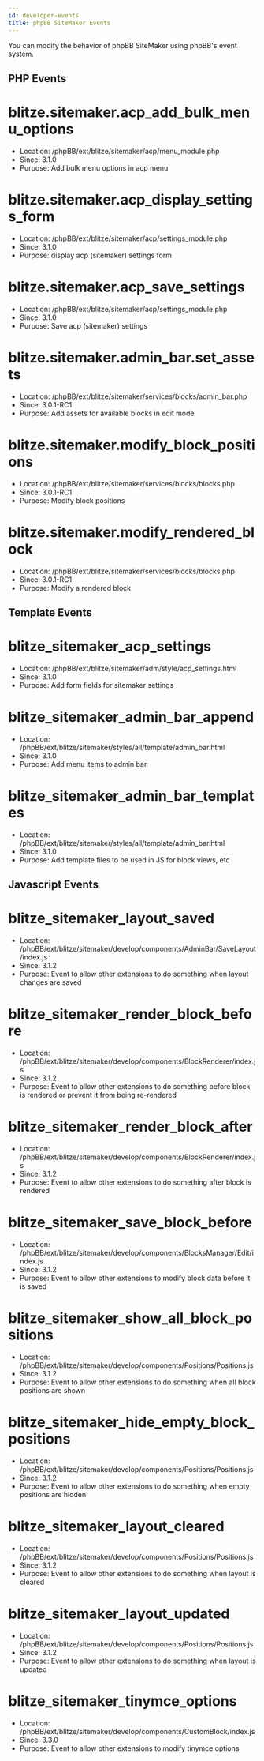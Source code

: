 ```yaml
---
id: developer-events
title: phpBB SiteMaker Events
---
```


You can modify the behavior of phpBB SiteMaker using phpBB's event system.

## PHP Events

# blitze.sitemaker.acp_add_bulk_menu_options

-   Location: /phpBB/ext/blitze/sitemaker/acp/menu_module.php
-   Since: 3.1.0
-   Purpose: Add bulk menu options in acp menu

# blitze.sitemaker.acp_display_settings_form

-   Location: /phpBB/ext/blitze/sitemaker/acp/settings_module.php
-   Since: 3.1.0
-   Purpose: display acp (sitemaker) settings form

# blitze.sitemaker.acp_save_settings

-   Location: /phpBB/ext/blitze/sitemaker/acp/settings_module.php
-   Since: 3.1.0
-   Purpose: Save acp (sitemaker) settings

# blitze.sitemaker.admin_bar.set_assets

-   Location: /phpBB/ext/blitze/sitemaker/services/blocks/admin_bar.php
-   Since: 3.0.1-RC1
-   Purpose: Add assets for available blocks in edit mode

# blitze.sitemaker.modify_block_positions

-   Location: /phpBB/ext/blitze/sitemaker/services/blocks/blocks.php
-   Since: 3.0.1-RC1
-   Purpose: Modify block positions

# blitze.sitemaker.modify_rendered_block

-   Location: /phpBB/ext/blitze/sitemaker/services/blocks/blocks.php
-   Since: 3.0.1-RC1
-   Purpose: Modify a rendered block

## Template Events

# blitze_sitemaker_acp_settings

-   Location: /phpBB/ext/blitze/sitemaker/adm/style/acp_settings.html
-   Since: 3.1.0
-   Purpose: Add form fields for sitemaker settings

# blitze_sitemaker_admin_bar_append

-   Location: /phpBB/ext/blitze/sitemaker/styles/all/template/admin_bar.html
-   Since: 3.1.0
-   Purpose: Add menu items to admin bar

# blitze_sitemaker_admin_bar_templates

-   Location: /phpBB/ext/blitze/sitemaker/styles/all/template/admin_bar.html
-   Since: 3.1.0
-   Purpose: Add template files to be used in JS for block views, etc

## Javascript Events

# blitze_sitemaker_layout_saved

-   Location: /phpBB/ext/blitze/sitemaker/develop/components/AdminBar/SaveLayout/index.js
-   Since: 3.1.2
-   Purpose: Event to allow other extensions to do something when layout changes are saved

# blitze_sitemaker_render_block_before

-   Location: /phpBB/ext/blitze/sitemaker/develop/components/BlockRenderer/index.js
-   Since: 3.1.2
-   Purpose: Event to allow other extensions to do something before block is rendered or prevent it from being re-rendered

# blitze_sitemaker_render_block_after

-   Location: /phpBB/ext/blitze/sitemaker/develop/components/BlockRenderer/index.js
-   Since: 3.1.2
-   Purpose: Event to allow other extensions to do something after block is rendered

# blitze_sitemaker_save_block_before

-   Location: /phpBB/ext/blitze/sitemaker/develop/components/BlocksManager/Edit/index.js
-   Since: 3.1.2
-   Purpose: Event to allow other extensions to modify block data before it is saved

# blitze_sitemaker_show_all_block_positions

-   Location: /phpBB/ext/blitze/sitemaker/develop/components/Positions/Positions.js
-   Since: 3.1.2
-   Purpose: Event to allow other extensions to do something when all block positions are shown

# blitze_sitemaker_hide_empty_block_positions

-   Location: /phpBB/ext/blitze/sitemaker/develop/components/Positions/Positions.js
-   Since: 3.1.2
-   Purpose: Event to allow other extensions to do something when empty positions are hidden

# blitze_sitemaker_layout_cleared

-   Location: /phpBB/ext/blitze/sitemaker/develop/components/Positions/Positions.js
-   Since: 3.1.2
-   Purpose: Event to allow other extensions to do something when layout is cleared

# blitze_sitemaker_layout_updated

-   Location: /phpBB/ext/blitze/sitemaker/develop/components/Positions/Positions.js
-   Since: 3.1.2
-   Purpose: Event to allow other extensions to do something when layout is updated

# blitze_sitemaker_tinymce_options

-   Location: /phpBB/ext/blitze/sitemaker/develop/components/CustomBlock/index.js
-   Since: 3.3.0
-   Purpose: Event to allow other extensions to modify tinymce options
